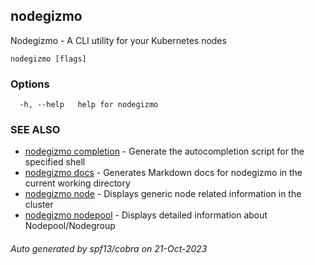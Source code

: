 ## nodegizmo

Nodegizmo - A CLI utility for your Kubernetes nodes

```
nodegizmo [flags]
```

### Options

```
  -h, --help   help for nodegizmo
```

### SEE ALSO

* [nodegizmo completion](nodegizmo_completion.md)	 - Generate the autocompletion script for the specified shell
* [nodegizmo docs](nodegizmo_docs.md)	 - Generates Markdown docs for nodegizmo in the current working directory
* [nodegizmo node](nodegizmo_node.md)	 - Displays generic node related information in the cluster
* [nodegizmo nodepool](nodegizmo_nodepool.md)	 - Displays detailed information about Nodepool/Nodegroup

###### Auto generated by spf13/cobra on 21-Oct-2023
